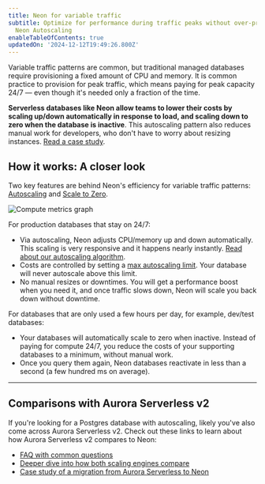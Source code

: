 ```yaml
---
title: Neon for variable traffic
subtitle: Optimize for performance during traffic peaks without over-provisioning with
  Neon Autoscaling
enableTableOfContents: true
updatedOn: '2024-12-12T19:49:26.800Z'
---
```


Variable traffic patterns are common, but traditional managed databases require provisioning a fixed amount of CPU and memory. It is common practice to provision for peak traffic, which means paying for peak capacity 24/7 — even though it's needed only a fraction of the time.

**Serverless databases like Neon allow teams to lower their costs by scaling up/down automatically in response to load, and scaling down to zero when the database is inactive**. This autoscaling pattern also reduces manual work for developers, who don't have to worry about resizing instances. [Read a case study](https://neon.tech/blog/how-222-uses-neon-to-handle-their-frequent-spikes-in-demand).

## How it works: A closer look

Two key features are behind Neon's efficiency for variable traffic patterns: [Autoscaling](https://neon.tech/blog/scaling-serverless-postgres) and [Scale to Zero](https://neon.tech/docs/introduction/auto-suspend).

![Compute metrics graph](/docs/introduction/compute-usage-graph.jpg)

For production databases that stay on 24/7:

- Via autoscaling, Neon adjusts CPU/memory up and down automatically. This scaling is very responsive and it happens nearly instantly. [Read about our autoscaling algorithm](https://neon.tech/docs/guides/autoscaling-algorithm).
- Costs are controlled by setting a [max autoscaling limit](https://neon.tech/docs/introduction/autoscaling). Your database will never autoscale above this limit.
- No manual resizes or downtimes. You will get a performance boost when you need it, and once traffic slows down, Neon will scale you back down without downtime.

For databases that are only used a few hours per day, for example, dev/test databases:

- Your databases will automatically scale to zero when inactive. Instead of paying for compute 24/7, you reduce the costs of your supporting databases to a minimum, without manual work.
- Once you query them again, Neon databases reactivate in less than a second (a few hundred ms on average).

---

## Comparisons with Aurora Serverless v2

If you're looking for a Postgres database with autoscaling, likely you've also come across Aurora Serverless v2. Check out these links to learn about how Aurora Serverless v2 compares to Neon:

- [FAQ with common questions](https://neon.tech/aurora)
- [Deeper dive into how both scaling engines compare](https://neon.tech/blog/postgres-autoscaling-aurora-serverless-v2-vs-neon)
- [Case study of a migration from Aurora Serverless to Neon](https://neon.tech/blog/why-invenco-migrated-from-aurora-serverless-v2-to-neon)
